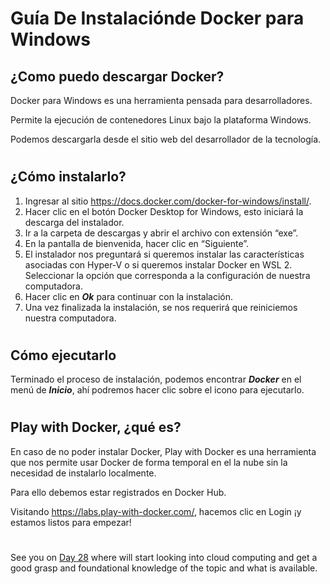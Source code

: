 
# Guía De Instalaciónde Docker para Windows

## ¿Como puedo descargar Docker?

Docker para Windows es una herramienta pensada para desarrolladores. 

Permite la ejecución de contenedores Linux bajo la plataforma Windows. 

Podemos descargarla desde el sitio web del desarrollador de la tecnología.


#
## ¿Cómo instalarlo?

1) Ingresar al sitio https://docs.docker.com/docker-for-windows/install/. 
2) Hacer clic en el botón Docker Desktop for Windows, esto iniciará la descarga del instalador. 
3) Ir a la carpeta de descargas y abrir el archivo con extensión “exe”.  
4) En la pantalla de bienvenida, hacer clic en “Siguiente”.
5) El instalador nos preguntará si queremos instalar las características asociadas con Hyper-V o si queremos instalar Docker en WSL 2. Seleccionar la opción que corresponda a la configuración de nuestra computadora. 
6) Hacer clic en ***Ok*** para continuar con la instalación. 
7) Una vez finalizada la instalación, se nos requerirá que reiniciemos nuestra computadora.



#
## Cómo ejecutarlo

Terminado el proceso de instalación, podemos encontrar ***Docker*** en el menú de ***Inicio***, ahí podremos hacer clic sobre el icono para ejecutarlo.

#
## Play with Docker, ¿qué es?

En caso de no poder instalar Docker, Play with Docker es una herramienta que nos permite usar Docker de forma temporal en el la nube sin la necesidad de instalarlo localmente. 

Para ello debemos estar registrados en Docker Hub.

Visitando https://labs.play-with-docker.com/, hacemos clic en Login ¡y estamos listos para empezar!







#
#
#
#
#

See you on [Day 28](day28.md) where will start looking into cloud computing and get a good grasp and foundational knowledge of the topic and what is available. 
